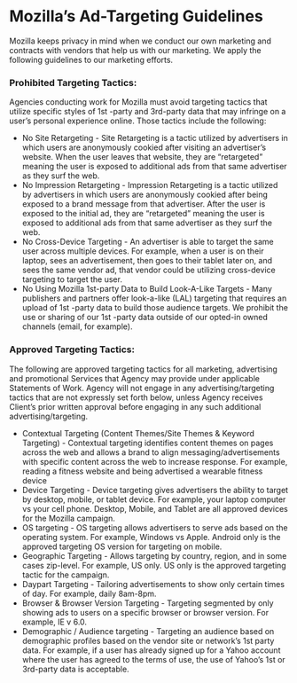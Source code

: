 # Mozilla’s Ad-Targeting Guidelines

Mozilla keeps privacy in mind when we conduct our own marketing and contracts with vendors that help us with our marketing. We apply the following guidelines to our marketing efforts.

### Prohibited Targeting Tactics:

Agencies conducting work for Mozilla must avoid targeting tactics that utilize specific styles of 1st -party and 3rd-party data that may infringe on a user’s personal experience online. Those tactics include the following:

* No Site Retargeting - Site Retargeting is a tactic utilized by advertisers in which users are anonymously cookied after visiting an advertiser’s website. When the user leaves that website, they are “retargeted” meaning the user is exposed to additional ads from that same advertiser as they surf the web.
* No Impression Retargeting - Impression Retargeting is a tactic utilized by advertisers in which users are anonymously cookied after being exposed to a brand message from that advertiser. After the user is exposed to the initial ad, they are “retargeted” meaning the user is exposed to additional ads from that same advertiser as they surf the web.
* No Cross-Device Targeting - An advertiser is able to target the same user across multiple devices. For example, when a user is on their laptop, sees an advertisement, then goes to their tablet later on, and sees the same vendor ad, that vendor could be utilizing cross-device targeting to target the user.
* No Using Mozilla 1st-party Data to Build Look-A-Like Targets - Many publishers and partners offer look-a-like (LAL) targeting that requires an upload of 1st -party data to build those audience targets. We prohibit the use or sharing of our 1st -party data outside of our opted-in owned channels (email, for example).


### Approved Targeting Tactics:

The following are approved targeting tactics for all marketing, advertising and promotional Services that Agency may provide under applicable Statements of Work.  Agency will not engage in any advertising/targeting tactics that are not expressly set forth below, unless Agency receives Client’s prior written approval before engaging in any such additional advertising/targeting. 

* Contextual Targeting (Content Themes/Site Themes & Keyword Targeting) - Contextual targeting identifies content themes on pages across the web and allows a brand to align messaging/advertisements with specific content across the web to increase response. For example, reading a fitness website and being advertised a wearable fitness device
* Device Targeting - Device targeting gives advertisers the ability to target by desktop, mobile, or tablet device. For example, your laptop computer vs your cell phone. Desktop, Mobile, and Tablet are all approved devices for the Mozilla campaign.
* OS targeting - OS targeting allows advertisers to serve ads based on the operating system. For example, Windows vs Apple. Android only is the approved targeting OS version for targeting on mobile.
* Geographic Targeting - Allows targeting by country, region, and in some cases zip-level. For example, US only. US only is the approved targeting tactic for the campaign.
* Daypart Targeting - Tailoring advertisements to show only certain times of day. For example, daily 8am-8pm.
* Browser & Browser Version Targeting - Targeting segmented by only showing ads to users on a specific browser or browser version. For example, IE v 6.0.
* Demographic / Audience targeting  - Targeting an audience based on demographic profiles based on the vendor site or network’s 1st party data. For example, if a user has already signed up for a Yahoo account where the user has agreed to the terms of use, the use of Yahoo’s 1st or 3rd-party data is acceptable.
